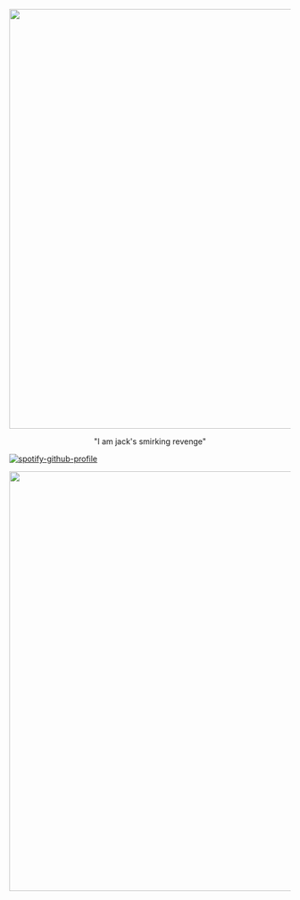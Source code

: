 <p align="center">
  <img src="https://images-wixmp-ed30a86b8c4ca887773594c2.wixmp.com/f/1a2d4da1-d263-4752-9869-4b95ac386877/d3145y9-f0f13046-984a-47a0-b6d2-45147ee97fc7.gif?token=eyJ0eXAiOiJKV1QiLCJhbGciOiJIUzI1NiJ9.eyJzdWIiOiJ1cm46YXBwOjdlMGQxODg5ODIyNjQzNzNhNWYwZDQxNWVhMGQyNmUwIiwiaXNzIjoidXJuOmFwcDo3ZTBkMTg4OTgyMjY0MzczYTVmMGQ0MTVlYTBkMjZlMCIsIm9iaiI6W1t7InBhdGgiOiJcL2ZcLzFhMmQ0ZGExLWQyNjMtNDc1Mi05ODY5LTRiOTVhYzM4Njg3N1wvZDMxNDV5OS1mMGYxMzA0Ni05ODRhLTQ3YTAtYjZkMi00NTE0N2VlOTdmYzcuZ2lmIn1dXSwiYXVkIjpbInVybjpzZXJ2aWNlOmZpbGUuZG93bmxvYWQiXX0.MemR6W1AezplbX4Kz4miozbKYwMubx_pMwjCUVwoZ9s" width="750" />
</p>

<p align="center">
  "I am jack's smirking revenge"

  
  [![spotify-github-profile](https://spotify-github-profile.kittinanx.com/api/view?uid=31dvd665mpswcjhk7ituhclzjwcq&cover_image=true&theme=novatorem&show_offline=false&background_color=121212&interchange=false&bar_color=94abbc&bar_color_cover=false)](https://github.com/kittinan/spotify-github-profile)
</p>

<p align="center">
  <img src="https://i.gifer.com/origin/ff/ff1b86f96f05b3af08de65a8cb3df2ea.gif" width="750"/>
</p>
 



  
